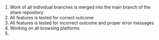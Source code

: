 1. Work of all individual branches is merged into the main branch of the share repository
2. All features is tested for correct outcome
3. All features is tested for incorrect outcome and proper error messages
4. Working on all browsing platforms
5. 
